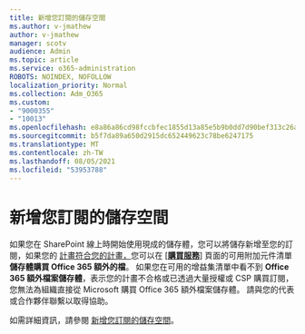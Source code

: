 ```yaml
---
title: 新增您訂閱的儲存空間
ms.author: v-jmathew
author: v-jmathew
manager: scotv
audience: Admin
ms.topic: article
ms.service: o365-administration
ROBOTS: NOINDEX, NOFOLLOW
localization_priority: Normal
ms.collection: Adm_O365
ms.custom:
- "9000355"
- "10013"
ms.openlocfilehash: e8a86a86cd98fccbfec1855d13a85e5b9b0dd7d90bef313c26a29160528701e9
ms.sourcegitcommit: b5f7da89a650d2915dc652449623c78be6247175
ms.translationtype: MT
ms.contentlocale: zh-TW
ms.lasthandoff: 08/05/2021
ms.locfileid: "53953788"
---
```

# <a name="add-storage-space-for-your-subscription"></a>新增您訂閱的儲存空間

如果您在 SharePoint 線上時開始使用現成的儲存體，您可以將儲存新增至您的訂閱，如果您的 [計畫符合您的計畫，](https://docs.microsoft.com/microsoft-365/commerce/add-storage-space)您可以在 [**[購買服務](https://go.microsoft.com/fwlink/p/?linkid=868433)**] 頁面的可用附加元件清單 **儲存體購買 Office 365 額外的檔**。 如果您在可用的增益集清單中看不到 **Office 365 額外檔案儲存體**，表示您的計畫不合格或已透過大量授權或 CSP 購買訂閱，您無法為組織直接從 Microsoft 購買 Office 365 額外檔案儲存體。 請與您的代表或合作夥伴聯繫以取得協助。

如需詳細資訊，請參閱 [新增您訂閱的儲存空間](https://docs.microsoft.com/microsoft-365/commerce/add-storage-space)。
